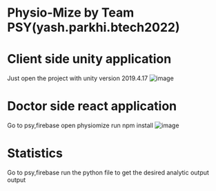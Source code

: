 # Physio-Mize by Team PSY(yash.parkhi.btech2022)
# Client side unity application
Just open the project with unity version 2019.4.17
![image](https://github.com/yiungyiung/Projectpsy/assets/83068397/66064070-cc2a-4470-9ca8-3db25a488fa7)

# Doctor side react application
Go to psy,firebase 
open physiomize
run npm install
![image](https://github.com/yiungyiung/Projectpsy/assets/83068397/73137e11-1d3c-49f7-a047-057848c4039e)

# Statistics 
Go to psy,firebase
run the python file to get the desired analytic output output


 
